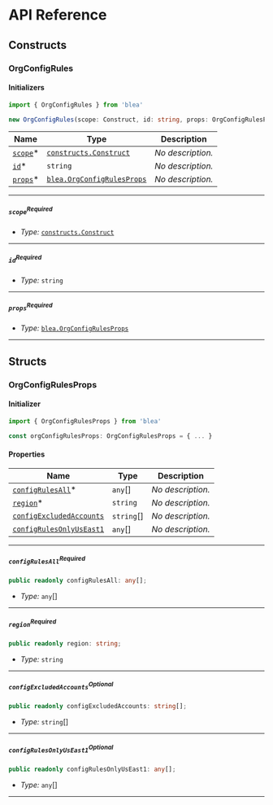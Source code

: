 # API Reference <a name="API Reference" id="api-reference"></a>

## Constructs <a name="Constructs" id="constructs"></a>

### OrgConfigRules <a name="blea.OrgConfigRules" id="bleaorgconfigrules"></a>

#### Initializers <a name="blea.OrgConfigRules.Initializer" id="bleaorgconfigrulesinitializer"></a>

```typescript
import { OrgConfigRules } from 'blea'

new OrgConfigRules(scope: Construct, id: string, props: OrgConfigRulesProps)
```

| **Name** | **Type** | **Description** |
| --- | --- | --- |
| [`scope`](#bleaorgconfigrulesparameterscope)<span title="Required">*</span> | [`constructs.Construct`](#constructs.Construct) | *No description.* |
| [`id`](#bleaorgconfigrulesparameterid)<span title="Required">*</span> | `string` | *No description.* |
| [`props`](#bleaorgconfigrulesparameterprops)<span title="Required">*</span> | [`blea.OrgConfigRulesProps`](#blea.OrgConfigRulesProps) | *No description.* |

---

##### `scope`<sup>Required</sup> <a name="blea.OrgConfigRules.parameter.scope" id="bleaorgconfigrulesparameterscope"></a>

- *Type:* [`constructs.Construct`](#constructs.Construct)

---

##### `id`<sup>Required</sup> <a name="blea.OrgConfigRules.parameter.id" id="bleaorgconfigrulesparameterid"></a>

- *Type:* `string`

---

##### `props`<sup>Required</sup> <a name="blea.OrgConfigRules.parameter.props" id="bleaorgconfigrulesparameterprops"></a>

- *Type:* [`blea.OrgConfigRulesProps`](#blea.OrgConfigRulesProps)

---





## Structs <a name="Structs" id="structs"></a>

### OrgConfigRulesProps <a name="blea.OrgConfigRulesProps" id="bleaorgconfigrulesprops"></a>

#### Initializer <a name="[object Object].Initializer" id="object-objectinitializer"></a>

```typescript
import { OrgConfigRulesProps } from 'blea'

const orgConfigRulesProps: OrgConfigRulesProps = { ... }
```

#### Properties <a name="Properties" id="properties"></a>

| **Name** | **Type** | **Description** |
| --- | --- | --- |
| [`configRulesAll`](#bleaorgconfigrulespropspropertyconfigrulesall)<span title="Required">*</span> | `any`[] | *No description.* |
| [`region`](#bleaorgconfigrulespropspropertyregion)<span title="Required">*</span> | `string` | *No description.* |
| [`configExcludedAccounts`](#bleaorgconfigrulespropspropertyconfigexcludedaccounts) | `string`[] | *No description.* |
| [`configRulesOnlyUsEast1`](#bleaorgconfigrulespropspropertyconfigrulesonlyuseast1) | `any`[] | *No description.* |

---

##### `configRulesAll`<sup>Required</sup> <a name="blea.OrgConfigRulesProps.property.configRulesAll" id="bleaorgconfigrulespropspropertyconfigrulesall"></a>

```typescript
public readonly configRulesAll: any[];
```

- *Type:* `any`[]

---

##### `region`<sup>Required</sup> <a name="blea.OrgConfigRulesProps.property.region" id="bleaorgconfigrulespropspropertyregion"></a>

```typescript
public readonly region: string;
```

- *Type:* `string`

---

##### `configExcludedAccounts`<sup>Optional</sup> <a name="blea.OrgConfigRulesProps.property.configExcludedAccounts" id="bleaorgconfigrulespropspropertyconfigexcludedaccounts"></a>

```typescript
public readonly configExcludedAccounts: string[];
```

- *Type:* `string`[]

---

##### `configRulesOnlyUsEast1`<sup>Optional</sup> <a name="blea.OrgConfigRulesProps.property.configRulesOnlyUsEast1" id="bleaorgconfigrulespropspropertyconfigrulesonlyuseast1"></a>

```typescript
public readonly configRulesOnlyUsEast1: any[];
```

- *Type:* `any`[]

---



